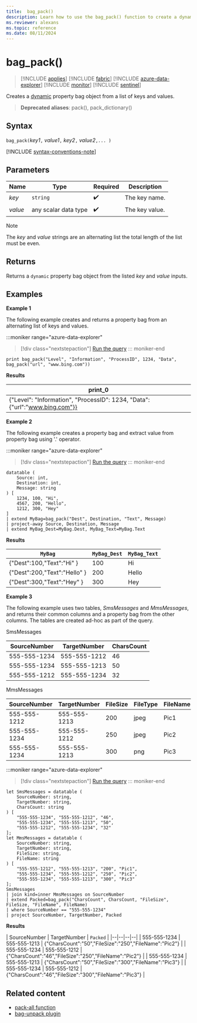 ```yaml
---
title:  bag_pack()
description: Learn how to use the bag_pack() function to create a dynamic JSON object from a list of keys and values.
ms.reviewer: alexans
ms.topic: reference
ms.date: 08/11/2024
---
```

# bag_pack()

> [!INCLUDE [applies](../includes/applies-to-version/applies.md)] [!INCLUDE [fabric](../includes/applies-to-version/fabric.md)] [!INCLUDE [azure-data-explorer](../includes/applies-to-version/azure-data-explorer.md)] [!INCLUDE [monitor](../includes/applies-to-version/monitor.md)] [!INCLUDE [sentinel](../includes/applies-to-version/sentinel.md)]

Creates a [dynamic](scalar-data-types/dynamic.md) property bag object from a list of keys and values.

> **Deprecated aliases**: pack(), pack_dictionary()

## Syntax

`bag_pack(`*key1*`,` *value1*`,` *key2*`,` *value2*`,... )`

[!INCLUDE [syntax-conventions-note](../includes/syntax-conventions-note.md)]

## Parameters

| Name | Type | Required | Description |
|--|--|--|--|
|*key*| `string` |  :heavy_check_mark: | The key name.|
|*value*| any scalar data type |  :heavy_check_mark: | The key value.|

> [!NOTE]
> The *key* and *value* strings are an alternating list the total length of the list must be even.

## Returns

Returns a `dynamic` property bag object from the listed *key* and *value* inputs.

## Examples

**Example 1**

The following example creates and returns a property bag from an alternating list of keys and values.

:::moniker range="azure-data-explorer"
> [!div class="nextstepaction"]
> <a href="https://dataexplorer.azure.com/clusters/help/databases/Samples?query=H4sIAAAAAAAAAysoyswrUUhKTI8vSEzO1lDySS1LzVHSUVDyzEvLL8pNLMnMzwNxA4ryk1OLiz1dgBxDI2MToJBLYkkikIfQW1oE1lleXq6XlJmXrpecn6ukqQkA9RzT32IAAAA=" target="_blank">Run the query</a>
::: moniker-end

```kusto
print bag_pack("Level", "Information", "ProcessID", 1234, "Data", bag_pack("url", "www.bing.com"))
```

**Results**

|print_0|
|--|
|{"Level": "Information", "ProcessID": 1234, "Data": {"url":"www.bing.com"}}|

**Example 2**

The following example creates a property bag and extract value from property bag using '.' operator.

:::moniker range="azure-data-explorer"
> [!div class="nextstepaction"]
> <a href="https://dataexplorer.azure.com/clusters/help/databases/Samples?query=H4sIAAAAAAAAA12PPwvCMBDF936KI1MLUfpPBaGLOLh00k2kXGsI0ZKUJqIFP7xJzFB6WR4%2F3rt7uaOxr%2B0ZxBHYOavX2LE9CGmoB0emjZBohJIzWjOtkVufNqOQPErg6nmWFyWFLE0pkJMgFDwtN9sdhfxPWd8rQoM7yykUgU8Eolv0BfYxTN6hng7IqxZ5M2D3jIkrYhfO%2BtjUxZotDHUSmx5G9WCdWeEbp%2FCbRSiYF5ca56m8XDtJA3YXAnbyBz3NWFQwAQAA" target="_blank">Run the query</a>
::: moniker-end

```kusto
datatable (
    Source: int,
    Destination: int,
    Message: string
) [
    1234, 100, "Hi", 
    4567, 200, "Hello",
    1212, 300, "Hey" 
]
| extend MyBag=bag_pack("Dest", Destination, "Text", Message)
| project-away Source, Destination, Message
| extend MyBag_Dest=MyBag.Dest, MyBag_Text=MyBag.Text
```

**Results**

|`MyBag`|`MyBag_Dest`|`MyBag_Text`|
|--|--|--|
|{"Dest":100,"Text":"Hi" }|100|Hi|
|{"Dest":200,"Text":"Hello" }|200|Hello|
|{"Dest":300,"Text":"Hey" }|300|Hey|

**Example 3**

The following example uses two tables, *SmsMessages* and *MmsMessages*, and returns their common columns and a property bag from the other columns. The tables are created ad-hoc as part of the query.

SmsMessages

|SourceNumber |TargetNumber| CharsCount |
|---|---|---|
|555-555-1234 |555-555-1212 | 46 |
|555-555-1234 |555-555-1213 | 50 |
|555-555-1212 |555-555-1234 | 32 |

MmsMessages

|SourceNumber |TargetNumber| FileSize | FileType | FileName |
|---|---|---|---|---|
|555-555-1212 |555-555-1213 | 200 | jpeg | Pic1 |
|555-555-1234 |555-555-1212 | 250 | jpeg | Pic2 |
|555-555-1234 |555-555-1213 | 300 | png | Pic3 |

:::moniker range="azure-data-explorer"
> [!div class="nextstepaction"]
> <a href="https://dataexplorer.azure.com/clusters/help/databases/Samples?query=H4sIAAAAAAAAA61SwW6DMAy98xVWTq2USRDKDps4VdqtVSV2m6YpgEXTQlIlQZumffwSCmuhVbfDiAD72c6zX1KjhawxKzSGV2gghZJbt%2FIaYRaAezLV6gLXbZOjfgBjtZAV7SLPXFdor0WWW67NUrXSDngwh5cuRJIkufNvxOIFoed%2BxLy%2FuHffX1Pjzg8JnWYeN5lWxoxA8PoY1G7c1b%2BP%2ByRqzMQnXqJr3uAtCabdHudiYeh%2FG1FElwNeV40lQwn7Q0nHEv%2BwxMRrc34Ngi%2FYKSFhL2SZCilRj2RTcqSTy8YPi7KEDS%2F2WKY5r94OzpyR001wXCfH8Q6iOXwwe9SL1qPenPtu3reocUQKaTqZ0aUdtNphYUeJdHRytO%2FxG%2BX9DGH5AgAA" target="_blank">Run the query</a>
::: moniker-end

```kusto
let SmsMessages = datatable (
    SourceNumber: string,
    TargetNumber: string,
    CharsCount: string
) [
    "555-555-1234", "555-555-1212", "46", 
    "555-555-1234", "555-555-1213", "50",
    "555-555-1212", "555-555-1234", "32" 
];
let MmsMessages = datatable (
    SourceNumber: string,
    TargetNumber: string,
    FileSize: string,
    FileName: string
) [
    "555-555-1212", "555-555-1213", "200", "Pic1",
    "555-555-1234", "555-555-1212", "250", "Pic2",
    "555-555-1234", "555-555-1213", "300", "Pic3"
];
SmsMessages 
| join kind=inner MmsMessages on SourceNumber
| extend Packed=bag_pack("CharsCount", CharsCount, "FileSize", FileSize, "FileName", FileName) 
| where SourceNumber == "555-555-1234"
| project SourceNumber, TargetNumber, Packed
```

**Results**

| SourceNumber | TargetNumber | `Packed` |
|--|--|--|--|
| 555-555-1234 | 555-555-1213 | {"CharsCount":"50","FileSize":"250","FileName":"Pic2"} |
| 555-555-1234 | 555-555-1212 | {"CharsCount":"46","FileSize":"250","FileName":"Pic2"} |
| 555-555-1234 | 555-555-1213 | {"CharsCount":"50","FileSize":"300","FileName":"Pic3"} |
| 555-555-1234 | 555-555-1212 | {"CharsCount":"46","FileSize":"300","FileName":"Pic3"} |

## Related content

* [pack-all function](./pack-all-function.md)
* [bag-unpack plugin](./bag-unpack-plugin.md)
